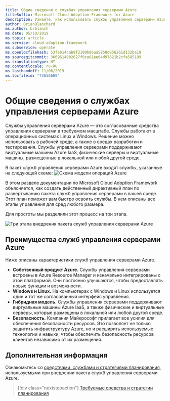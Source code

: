 ```yaml
---
title: Общие сведения о службах управления серверами Azure
titleSuffix: Microsoft Cloud Adoption Framework for Azure
description: Узнайте, как использовать службы управления серверами Azure
author: BrianBlanchard
ms.author: brblanch
ms.date: 05/10/2019
ms.topic: article
ms.service: cloud-adoption-framework
ms.subservice: operate
ms.openlocfilehash: 53feb14cab8f2109b86aa5850d856261d132ba19
ms.sourcegitcommit: 3669614902627f0ca61ee64d97621b2cfa585199
ms.translationtype: HT
ms.contentlocale: ru-RU
ms.lasthandoff: 11/06/2019
ms.locfileid: "73656609"
---
```

# <a name="overview-of-azure-server-management-services"></a>Общие сведения о службах управления серверами Azure

Службы управления серверами Azure — это согласованные средства управления серверами в требуемом масштабе. Службы работают в операционных системах Linux и Windows. Решение можно использовать в рабочей среде, а также в средах разработки и тестирования. Службы управления серверами поддерживают виртуальные машины Azure IaaS, физические серверы и виртуальные машины, размещенные в локальной или любой другой среде.

В пакет служб управления серверами Azure входят службы, указанные на следующей схеме: ![Схема модели операций Azure](./media/operations-diagram.png)

В этом разделе документации по Microsoft Cloud Adoption Framework объясняется, как создать действенный директивный план по развертыванию пакета служб управления серверами в вашей среде. Этот план поможет вам быстро освоить службы. В нем описаны все этапы управления для сред любого размера.

Для простоты мы разделили этот процесс на три этапа.

![Три этапа внедрения пакета служб управления серверами Azure](./media/operations-stages.png)

<!-- markdownlint-disable MD026 -->

## <a name="why-use-azure-server-management-services"></a>Преимущества служб управления серверами Azure

Ниже описаны характеристики служб управления серверами Azure.

- **Собственный продукт Azure.** Службы управления серверами встроены в Azure Resource Manager и изначально интегрированы с этой платформой. Они постоянно улучшаются, чтобы предоставлять новые функции и возможности.
- **Windows и Linux.** На компьютерах с Windows и Linux используется один и тот же согласованный интерфейс управления.
- **Гибридная модель.** Службы управления серверами поддерживают виртуальные машины Azure IaaS, а также физические и виртуальные серверы, которые размещены в локальной или любой другой среде.
- **Безопасность.** Компания Майкрософт прилагает все усилия для обеспечения безопасности ресурсов. Это позволяет не только защитить инфраструктуру Azure, но и расширить используемые технологии и навыки, чтобы обеспечить безопасность ресурсов клиентов независимо от их размещения.

## <a name="next-steps"></a>Дополнительная информация

Ознакомьтесь со [средствами, службами и стратегиями планирования](./prerequisites.md), используемыми при внедрении пакета служб управления серверами Azure.

> [!div class="nextstepaction"]
> [Требуемые средства и стратегии планирования](./prerequisites.md)
